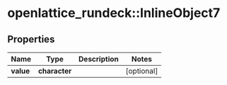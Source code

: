 # openlattice_rundeck::InlineObject7

## Properties
Name | Type | Description | Notes
------------ | ------------- | ------------- | -------------
**value** | **character** |  | [optional] 


